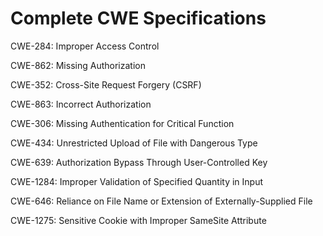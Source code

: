 

# Complete CWE Specifications

CWE-284: Improper Access Control

CWE-862: Missing Authorization

CWE-352: Cross-Site Request Forgery (CSRF)

CWE-863: Incorrect Authorization

CWE-306: Missing Authentication for Critical Function

CWE-434: Unrestricted Upload of File with Dangerous Type

CWE-639: Authorization Bypass Through User-Controlled Key

CWE-1284: Improper Validation of Specified Quantity in Input

CWE-646: Reliance on File Name or Extension of Externally-Supplied File

CWE-1275: Sensitive Cookie with Improper SameSite Attribute